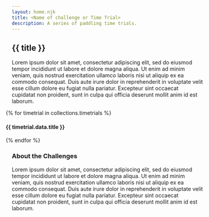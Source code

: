 ```yaml
---
layout: home.njk
title: <Name of challenge or Time Trial>
description: A series of paddling time trials.
---
```


## {{ title }}

Lorem ipsum dolor sit amet, consectetur adipiscing elit, sed do eiusmod tempor incididunt ut labore et dolore magna aliqua. Ut enim ad minim veniam, quis nostrud exercitation ullamco laboris nisi ut aliquip ex ea commodo consequat. Duis aute irure dolor in reprehenderit in voluptate velit esse cillum dolore eu fugiat nulla pariatur. Excepteur sint occaecat cupidatat non proident, sunt in culpa qui officia deserunt mollit anim id est laborum.

<div class="w3-row-padding" style="margin:0 -16px">
{% for timetrial in collections.timetrials %}
    <div class="w3-third">
            <div class="w3-card w3-container w3-hover-shadow w3-theme w3-margin-bottom" onclick="location.href='{{ timetrial.page.url  }}'" style="cursor: pointer">
                    <h4>{{ timetrial.data.title }}</h4>
            </div>
    </div>   
{% endfor %}
</div>

### About the Challenges

Lorem ipsum dolor sit amet, consectetur adipiscing elit, sed do eiusmod tempor incididunt ut labore et dolore magna aliqua. Ut enim ad minim veniam, quis nostrud exercitation ullamco laboris nisi ut aliquip ex ea commodo consequat. Duis aute irure dolor in reprehenderit in voluptate velit esse cillum dolore eu fugiat nulla pariatur. Excepteur sint occaecat cupidatat non proident, sunt in culpa qui officia deserunt mollit anim id est laborum.
